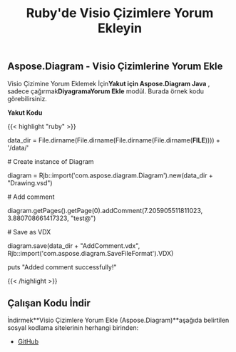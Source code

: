 ﻿---
title: Ruby'de Visio Çizimlere Yorum Ekleyin
type: docs
weight: 40
url: /tr/java/add-comments-to-visio-drawings-in-ruby/
---
## **Aspose.Diagram - Visio Çizimlerine Yorum Ekle**
 Visio Çizimine Yorum Eklemek İçin**Yakut için Aspose.Diagram Java** , sadece çağırmak**DiyagramaYorum Ekle** modül. Burada örnek kodu görebilirsiniz.

**Yakut Kodu**

{{< highlight "ruby" >}}

 data_dir = File.dirname(File.dirname(File.dirname(File.dirname(__FILE__)))) + '/data/'

\# Create instance of Diagram

diagram = Rjb::import('com.aspose.diagram.Diagram').new(data_dir + "Drawing.vsd")

\# Add comment

diagram.getPages().getPage(0).addComment(7.205905511811023, 3.880708661417323, "test@")

\# Save as VDX

diagram.save(data_dir + "AddComment.vdx", Rjb::import('com.aspose.diagram.SaveFileFormat').VDX)

puts "Added comment successfully!"

{{< /highlight >}}
## **Çalışan Kodu İndir**
 İndirmek**Visio Çizimlere Yorum Ekle (Aspose.Diagram)**aşağıda belirtilen sosyal kodlama sitelerinin herhangi birinden:

- [GitHub](https://github.com/asposediagram/Aspose.Diagram-for-Java/blob/master/Plugins/Aspose_Diagram_Java_for_Ruby/lib/asposediagramjava/Diagrams/addcommenttodiagram.rb)
